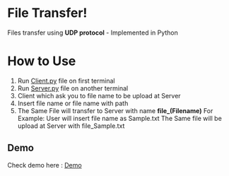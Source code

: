 # File Transfer!

Files transfer using **UDP protocol** - Implemented in Python

# How to Use 
1. Run [Client.py](https://github.com/SammedDoshi03/Files-Transfer-using-UDP/blob/master/Client.py) file on first terminal
2. Run [Server.py](https://github.com/SammedDoshi03/Files-Transfer-using-UDP/blob/master/Server.py) file on another terminal
3. Client which ask you to file name to be upload at Server
4. Insert file name or file name with path
5. The Same File will transfer to Server with name **file_(Filename)**
	For Example: 
	User will insert file name as Sample.txt 
	The Same file will be upload at Server with file_Sample.txt 

## Demo
Check demo here : [Demo](https://docs.google.com/document/d/1NKgW1T3-rVwppmOvn9svNJQz1DbTSqYoRDQv-YSVtGU/edit?usp=sharing)
